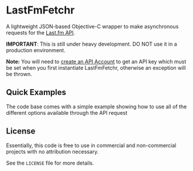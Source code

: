 LastFmFetchr
============

A lightweight JSON-based Objective-C wrapper to make asynchronous requests for the [Last.fm API](http://www.last.fm/api).

**IMPORTANT**: This is still under heavy development. DO NOT use it in a production environment.

**Note:** You will need to [create an API Account](http://www.last.fm/api/account/create) to get an API key which must be set when you first instantiate LastFmFetchr, otherwise an exception will be thrown.

## Quick Examples ##

The code base comes with a simple example showing how to use all of the different options available through the API request

## License ##

Essentially, this code is free to use in commercial and non-commercial projects with no attribution necessary.

See the `LICENSE` file for more details.